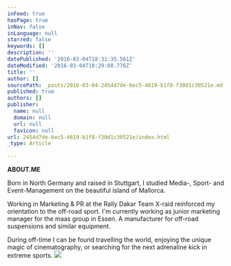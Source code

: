 ```yaml
---
inFeed: true
hasPage: true
inNav: false
inLanguage: null
starred: false
keywords: []
description: ''
datePublished: '2016-03-04T18:31:35.561Z'
dateModified: '2016-03-04T18:29:08.776Z'
title: ''
author: []
sourcePath: _posts/2016-03-04-2454d7de-6ec5-4619-b1f8-f30d1c30521e.md
published: true
authors: []
publisher:
  name: null
  domain: null
  url: null
  favicon: null
url: 2454d7de-6ec5-4619-b1f8-f30d1c30521e/index.html
_type: Article

---
```

**ABOUT.ME**

Born in North Germany and raised in Stuttgart, I studied Media-, Sport- and Event-Management on the beautiful island of Mallorca.

Working in Marketing & PR at the Rally Dakar Team X-raid reinforced my orientation to the off-road sport. I'm currently working as junior marketing manager for the maas group in Essen. A manufacturer for off-road suspensions and similar equipment.

During off-time I can be found travelling the world, enjoying the unique magic of cinematography, or searching for the next adrenaline kick in extreme sports.
![](https://the-grid-user-content.s3-us-west-2.amazonaws.com/806fcb96-2661-4a86-b6a4-d57b7bfe9169.png)